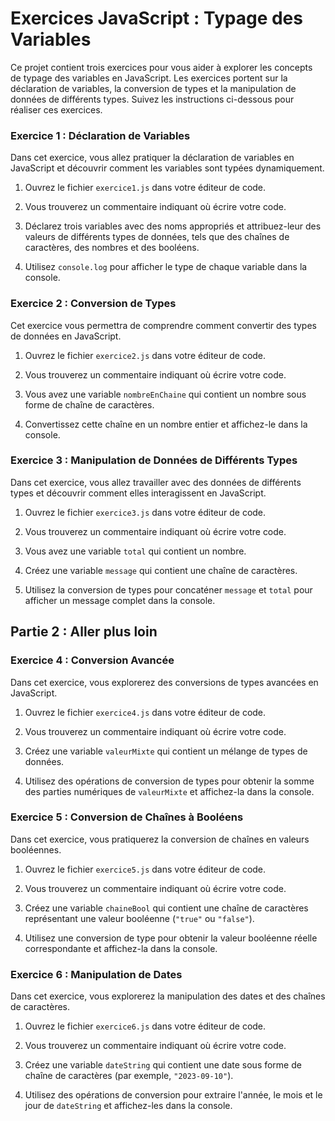 # Exercices JavaScript : Typage des Variables

Ce projet contient trois exercices pour vous aider à explorer les concepts de typage des variables en JavaScript. Les exercices portent sur la déclaration de variables, la conversion de types et la manipulation de données de différents types. Suivez les instructions ci-dessous pour réaliser ces exercices.

### Exercice 1 : Déclaration de Variables

Dans cet exercice, vous allez pratiquer la déclaration de variables en JavaScript et découvrir comment les variables sont typées dynamiquement.

1. Ouvrez le fichier `exercice1.js` dans votre éditeur de code.

2. Vous trouverez un commentaire indiquant où écrire votre code.

3. Déclarez trois variables avec des noms appropriés et attribuez-leur des valeurs de différents types de données, tels que des chaînes de caractères, des nombres et des booléens.

4. Utilisez `console.log` pour afficher le type de chaque variable dans la console.

### Exercice 2 : Conversion de Types

Cet exercice vous permettra de comprendre comment convertir des types de données en JavaScript.

1. Ouvrez le fichier `exercice2.js` dans votre éditeur de code.

2. Vous trouverez un commentaire indiquant où écrire votre code.

3. Vous avez une variable `nombreEnChaine` qui contient un nombre sous forme de chaîne de caractères.

4. Convertissez cette chaîne en un nombre entier et affichez-le dans la console.

### Exercice 3 : Manipulation de Données de Différents Types

Dans cet exercice, vous allez travailler avec des données de différents types et découvrir comment elles interagissent en JavaScript.

1. Ouvrez le fichier `exercice3.js` dans votre éditeur de code.

2. Vous trouverez un commentaire indiquant où écrire votre code.

3. Vous avez une variable `total` qui contient un nombre.

4. Créez une variable `message` qui contient une chaîne de caractères.

5. Utilisez la conversion de types pour concaténer `message` et `total` pour afficher un message complet dans la console.


## Partie 2 : Aller plus loin


### Exercice 4 : Conversion Avancée

Dans cet exercice, vous explorerez des conversions de types avancées en JavaScript.

1. Ouvrez le fichier `exercice4.js` dans votre éditeur de code.

2. Vous trouverez un commentaire indiquant où écrire votre code.

3. Créez une variable `valeurMixte` qui contient un mélange de types de données.

4. Utilisez des opérations de conversion de types pour obtenir la somme des parties numériques de `valeurMixte` et affichez-la dans la console.

### Exercice 5 : Conversion de Chaînes à Booléens

Dans cet exercice, vous pratiquerez la conversion de chaînes en valeurs booléennes.

1. Ouvrez le fichier `exercice5.js` dans votre éditeur de code.

2. Vous trouverez un commentaire indiquant où écrire votre code.

3. Créez une variable `chaineBool` qui contient une chaîne de caractères représentant une valeur booléenne (`"true"` ou `"false"`).

4. Utilisez une conversion de type pour obtenir la valeur booléenne réelle correspondante et affichez-la dans la console.

### Exercice 6 : Manipulation de Dates

Dans cet exercice, vous explorerez la manipulation des dates et des chaînes de caractères.

1. Ouvrez le fichier `exercice6.js` dans votre éditeur de code.

2. Vous trouverez un commentaire indiquant où écrire votre code.

3. Créez une variable `dateString` qui contient une date sous forme de chaîne de caractères (par exemple, `"2023-09-10"`).

4. Utilisez des opérations de conversion pour extraire l'année, le mois et le jour de `dateString` et affichez-les dans la console.